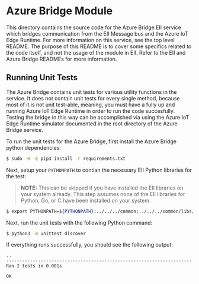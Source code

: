 Azure Bridge Module
=======================

This directory contains the source code for the Azure Bridge EII service
which bridges communication from the EII Message bus and the Azure IoT Edge
Runtime. For more information on this service, see the top level README. The
purpose of this README is to cover some specifics related to the code itself,
and not the usage of the module in EII. Refer to the EII and Azure Bridge
READMEs for more information.

## Running Unit Tests

The Azure Bridge contains unit tests for various utility functions in the
service. It does not contain unit tests for every single method, because most
of it is not unit test-able, meaning, you must have a fully up and running Azure
IoT Edge Runtime in order to run the code succesfully. Testing the bridge in
this way can be accomplished via using the Azure IoT Edge Runtime simulator
documented in the root directory of the Azure Bridge service.

To run the unit tests for the Azure Bridge, first install the Azure
Bridge python dependencies:

```sh
$ sudo -H -E pip3 install -r requirements.txt
```

Next, setup your `PYTHONPATH` to contian the necessary EII Python libraries for
the test:

> **NOTE:** This can be skipped if you have installed the EII libraries on your
> system already. This step assumes none of the EII libraries for Python, Go,
> or C have been installed on your system.

```sh
$ export PYTHONPATH=${PYTHONPATH}:../../../common:../../../common/libs/ConfigManager/python
```

Next, run the unit tests with the following Python command:

```sh
$ python3 -m unittest discover
```

If everything runs successfully, you should see the following output:

```
..
----------------------------------------------------------------------
Ran 2 tests in 0.001s

OK
```
